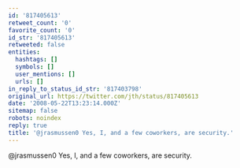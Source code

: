 ```yaml
---
id: '817405613'
retweet_count: '0'
favorite_count: '0'
id_str: '817405613'
retweeted: false
entities:
  hashtags: []
  symbols: []
  user_mentions: []
  urls: []
in_reply_to_status_id_str: '817403798'
original_url: https://twitter.com/jth/status/817405613
date: '2008-05-22T13:23:14.000Z'
sitemap: false
robots: noindex
reply: true
title: '@jrasmussen0 Yes, I, and a few coworkers, are security.'
---
```


@jrasmussen0 Yes, I, and a few coworkers, are security.